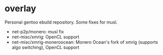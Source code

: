 # overlay
Personal gentoo ebuild repository. Some fixes for musl.

* net-p2p/monero: musl fix
* net-misc/xmrig: OpenCL support
* net-misc/xmrig-moneroocean: Monero Ocean's fork of xmrig (supports algo switching), OpenCL support
